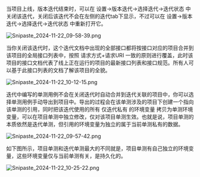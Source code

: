 当项目上线，版本迭代结束时，可以在 设置->版本迭代->选择迭代->迭代状态 中关闭该迭代，关闭后该迭代不会在左侧的迭代tab下显示，不过可以在 设置->版本迭代->选择迭代->迭代状态 中重新打开它。

![Snipaste_2024-11-22_09-58-39.png](https://gitee.com/onlinetool/mypostman/raw/master/doc/images/Snipaste_2024-11-22_09-58-39.png)

当你关闭该迭代时，这个迭代文档中出现的全部接口都将按接口对应的项目合并到该项目的全局接口列表中，按照 请求方式+请求URI 一致的原则进行覆盖，此时该项目的接口文档代表了线上正在运行的项目的最新接口列表和接口规范。所有人可以基于此接口列表的文档了解该项目的全貌。

![Snipaste_2024-11-22_10-12-15.png](https://gitee.com/onlinetool/mypostman/raw/master/doc/images/Snipaste_2024-11-22_10-12-15.png)

迭代中编写的单测用例不会在关闭迭代时自动合并到迭代关联的项目中，你可以选择单测用例手动导出到项目中。导出的过程会在该单测涉及的项目下创建一个指向该单测的引用，同时把该迭代使用的所有 仅迭代私有 的环境变量 拷贝为单测环境变量，可以在项目单测中独立修改，仅对该项目单测生效。也就是说，项目单测的本质依然是迭代单测，但引用的环境变量为独立的属于当前单测私有的数据。

![Snipaste_2024-11-22_09-57-42.png](https://gitee.com/onlinetool/mypostman/raw/master/doc/images/Snipaste_2024-11-22_09-57-42.png)

如下图所示，项目单测和迭代单测最大的不同就是，项目单测有自己独立的环境变量，这些环境变量仅与当前单测有关，是持久化的。

![Snipaste_2024-11-22_10-25-22.png](https://gitee.com/onlinetool/mypostman/raw/master/doc/images/Snipaste_2024-11-22_10-25-22.png)